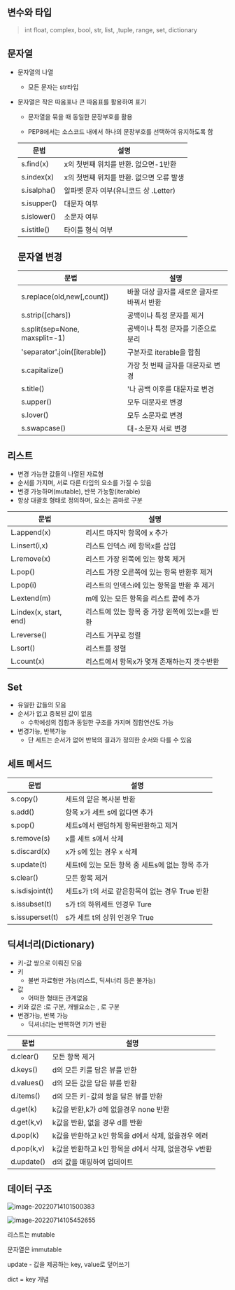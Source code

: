 ## 변수와 타입

>  int float, complex, bool, str, list, ,tuple, range, set, dictionary



## 문자열

- 문자열의 나열

  - 모든 문자는 str타입

- 문자열은 작은 따옴표나 큰 따옴표를 활용하여 표기

  - 문자열을 묶을 때 동일한 문장부호를 활용

  - PEP8에서는 소스코드 내에서 하나의 문장부호를 선택하여 유지하도록 함

    

  | 문법        | 설명                                     |
  | ----------- | ---------------------------------------- |
  | s.find(x)   | x의 첫번째 위치를 반환. 없으면-1반환     |
  | s.index(x)  | x의 첫번째 위치를 반환. 없으면 오류 발생 |
  | s.isalpha() | 알파벳 문자 여부(유니코드 상 .Letter)    |
  | s.isupper() | 대문자 여부                              |
  | s.islower() | 소문자 여부                              |
  | s.istitle() | 타이틀 형식 여부                         |

  ## 문자열 변경

  | 문법                           | 설명                                       |
  | ------------------------------ | ------------------------------------------ |
  | s.replace(old,new[,count])     | 바꿀 대상 글자를 새로운 글자로 바꿔서 반환 |
  | s.strip([chars])               | 공백이나 특정 문자를 제거                  |
  | s.split(sep=None, maxsplit=-1) | 공백이나 특정 문자를 기준으로 분리         |
  | 'separator'.join([iterable])   | 구분자로  iterable을 합침                  |
  | s.capitalize()                 | 가장 첫 번째 글자를 대문자로 변경          |
  | s.title()                      | '나 공백 이후를 대문자로 변경              |
  | s.upper()                      | 모두 대문자로 변경                         |
  | s.lover()                      | 모두 소문자로 변경                         |
  | s.swapcase()                   | 대-소문자 서로 변경                        |

  

## 리스트

- 변경 가능한 값들의 나열된 자료형
- 순서를 가지며, 서로 다른 타입의 요소를 가질 수 있음
- 변경 가능하며(mutable), 반복 가능함(iterable)
- 항상 대괄호 형태로 정의하며, 요소는 콤마로 구분



| 문법                   | 설명                                           |
| ---------------------- | ---------------------------------------------- |
| L.append(x)            | 리시트 마지막 항목에 x 추가                    |
| L.insert(i,x)          | 리스트 인덱스 i에  항목x를 삽입                |
| L.remove(x)            | 리스트 가장 왼쪽에 있는 항목 제거              |
| L.pop()                | 리스트 가장 오른쪽에 있는 항목 반환후 제거     |
| L.pop(i)               | 리스트의 인덱스i에 있는 항목을 반환 후 제거    |
| L.extend(m)            | m에 있는 모든 항목을 리스트 끝에 추가          |
| L.index(x, start, end) | 리스트에 있는 항목 중 가장 왼쪽에 있는x를 반환 |
| L.reverse()            | 리스트 거꾸로 정렬                             |
| L.sort()               | 리스트를 정렬                                  |
| L.count(x)             | 리스트에서 항목x가 몇개 존재하는지 갯수반환    |

## Set

- 유일한 값들의 모음
- 순서가 없고 중복된 값이 없음
  - 수학에성의 집합과 동일한 구조를 가지며 집합연산도 가능
- 변경가능, 반복가능
  - 단 세트는 순서가 없어 반복의 결과가 정의한 순서와 다를 수 있음



## 세트 메서드

| 문법            | 설명                                             |
| --------------- | ------------------------------------------------ |
| s.copy()        | 세트의 얕은 복사본 반환                          |
| s.add()         | 항목 x가 세트 s에 없다면 추가                    |
| s.pop()         | 세트s에서 랜덤하게 항목반환하고 제거             |
| s.remove(s)     | x를 세트 s에서 삭제                              |
| s.discard(x)    | x가 s에 있는 경우 x 삭제                         |
| s.update(t)     | 세트t에 있는 모든 항목 중 세트s에 없는 항목 추가 |
| s.clear()       | 모든 항목 제거                                   |
| s.isdisjoint(t) | 세트s가 t의 서로 같은항목이 없는 경우 True 반환  |
| s.issubset(t)   | s가 t의 하위세트 인경우 Ture                     |
| s.issuperset(t) | s가 세트 t의 상위 인경우 True                    |



## 딕셔너리(Dictionary)

- 키-값 쌍으로 이뤄진 모음
- 키
  - 불변 자료형만  가능(리스트, 딕셔너리 등은 불가능)
- 값
  - 어떠한 형태든 관계없음
- 키와 값은 :로 구분, 개별요소는 , 로 구분
- 변경가능, 반복 가능
  - 딕셔너리는 반복하면 키가 반환



| 문법       | 설명                                                 |
| ---------- | ---------------------------------------------------- |
| d.clear()  | 모든 항목 제거                                       |
| d.keys()   | d의 모든 키를 담은 뷰를 반환                         |
| d.values() | d의 모든 값을 담은 뷰를 반환                         |
| d.items()  | d의 모든 키-값의 쌍을 담은 뷰를 반환                 |
| d.get(k)   | k값을 반환,k가 d에 없을경우 none 반환                |
| d.get(k,v) | k값을 반환, 없을 경우 d를 반환                       |
| d.pop(k)   | k값을 반환하고 k인 항목을 d에서 삭제, 없을경우 에러  |
| d.pop(k,v) | k값을 반환하고 k인 항목을 d에서 삭제, 없을경우 v반환 |
| d.update() | d의 값을 매핑하여 업데이트                           |



## 데이터 구조

![image-20220714101500383](C:\Users\이주현\AppData\Roaming\Typora\typora-user-images\image-20220714101500383.png)





![image-20220714105452655](C:\Users\이주현\AppData\Roaming\Typora\typora-user-images\image-20220714105452655.png)

리스트는 mutable

문자열은 immutable

update - 값을 제공하는 key, value로 덮어쓰기

dict = key 개념

